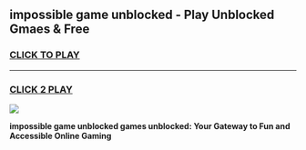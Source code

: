 
## impossible game unblocked - Play Unblocked Gmaes & Free
<h3>
<a href="https://news.freeplayer.one?title=impossible_game_unblocked&ref=23F">CLICK TO PLAY</a></h3>
<hr>

<h3>
<a href="https://news.freeplayer.one?title=impossible_game_unblocked&ref=23F">CLICK 2 PLAY</a>
  
</h3>

<a href="https://news.freeplayer.one?title=impossible_game_unblocked&ref=23F/"><img src="https://clearcache.store/games.png"></a>


**impossible game unblocked games unblocked: Your Gateway to Fun and Accessible Online Gaming**
